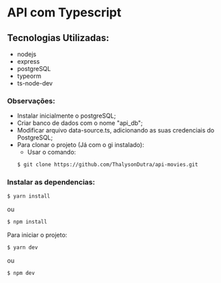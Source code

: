 # API com Typescript

## Tecnologias Utilizadas:
- nodejs
- express
- postgreSQL
- typeorm
- ts-node-dev


### Observações:

- Instalar inicialmente o postgreSQL;
- Criar banco de dados com o nome "api_db";
- Modificar arquivo data-source.ts, adicionando as suas credenciais do PostgreSQL;
- Para clonar o projeto (Já com o gi instalado):
    - Usar o comando: 
    ```bash
   $ git clone https://github.com/ThalysonDutra/api-movies.git
    ```
### Instalar as dependencias:

```bash
$ yarn install
```
ou

```bash
$ npm install
```
Para iniciar o projeto:
```bash
$ yarn dev
```
ou
```bash
$ npm dev
```


